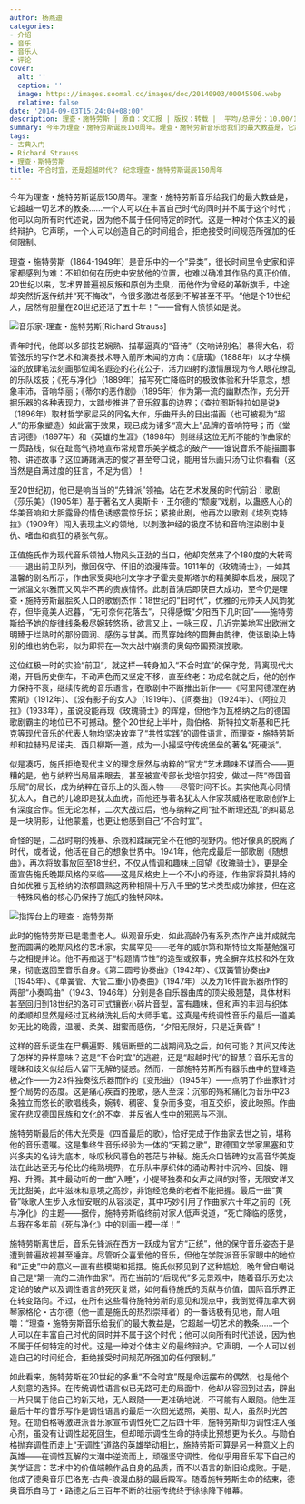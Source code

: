 ```yaml
---
author: 杨燕迪
categories:
- 介绍
- 音乐
- 音乐人
- 评论
cover:
  alt: ''
  caption: ''
  image: https://images.soomal.cc/images/doc/20140903/00045506.webp
  relative: false
date: '2014-09-03T15:24:04+08:00'
description: 理查・施特劳斯 | 源自：文汇报 | 版权：转载 |  平均/总评分：10.00/120
summary: 今年为理查・施特劳斯诞辰150周年。理查・施特劳斯音乐给我们的最大教益是，它超越一切艺术的教条……一个人可以在丰富自己时代的同时并不属于这个时代；他可以向所有时代述说，因为他不属于任何特定的时代。这是一种对个体主义的最终辩护。它声明，一个人可以创造自己的时间组合，拒绝接受时间规范所强加的任何限制……
tags:
- 古典入门
- Richard Strauss
- 理查・斯特劳斯
title: 不合时宜，还是超越时代？ 纪念理查・施特劳斯诞辰150周年
---
```


今年为理查・施特劳斯诞辰150周年。理查・施特劳斯音乐给我们的最大教益是，它超越一切艺术的教条……一个人可以在丰富自己时代的同时并不属于这个时代；他可以向所有时代述说，因为他不属于任何特定的时代。这是一种对个体主义的最终辩护。它声明，一个人可以创造自己的时间组合，拒绝接受时间规范所强加的任何限制。

理查・施特劳斯（1864-1949年）是音乐中的一个“异类”，很长时间里令史家和评家都感到为难：不知如何在历史中安放他的位置，也难以确准其作品的真正价值。20世纪以来，艺术界普遍视反叛和原创为圭臬，而他作为曾经的革新旗手，中途却突然折返传统并“死不悔改”，令很多激进者感到不解甚至不平。“他是个19世纪人，居然有胆量在20世纪还活了五十年！”――曾有人愤愤如是说。

![音乐家-理查・施特劳斯[Richard Strauss]](https://images.soomal.cc/images/doc/20120714/00021072.webp)





青年时代，他即以多部技艺娴熟、描摹逼真的“音诗”（交响诗别名）暴得大名，将管弦乐的写作艺术和演奏技术导入前所未闻的方向：《唐璜》（1888年）以才华横溢的放肆笔法刻画那位闻名遐迩的花花公子，活力四射的激情展现为令人眼花缭乱的乐队炫技；《死与净化》（1889年）描写死亡降临时的极致体验和升华意念，想象丰沛，音响华丽；《蒂尔的恶作剧》（1895年）作为第一流的幽默杰作，充分开掘乐器的各种表现力，大踏步推进了音乐叙事的边界；《查拉图斯特拉如是说》（1896年）取材哲学家尼采的同名大作，乐曲开头的日出描画（也可被视为“超人”的形象塑造）如此富于效果，现已成为诸多“高大上”品牌的音响符号；而《堂吉诃德》（1897年）和《英雄的生涯》（1898年）则继续这位无所不能的作曲家的一贯路线，似在趾高气扬地宣布常规音乐美学概念的破产――谁说音乐不能描画事物、讲述故事？这位踌躇满志的俊才甚至夸口说，能用音乐画只汤勺让你看看（这当然是自满过度的狂言，不足为信）！

至20世纪初，他已是响当当的“先锋派”领袖，站在艺术发展的时代前沿：歌剧《莎乐美》（1905年）基于著名文人奥斯卡・王尔德的“颓废”戏剧，以蛊惑人心的华美音响和大胆露骨的情色诱惑震惊乐坛；紧接此剧，他再次以歌剧《埃列克特拉》（1909年）闯入表现主义的领地，以刺激神经的极度不协和音响渲染剧中复仇、嗜血和疯狂的紧张气氛。

正值施氏作为现代音乐领袖人物风头正劲的当口，他却突然来了个180度的大转弯――退出前卫队列，撤回保守、怀旧的浪漫阵营。1911年的《玫瑰骑士》，一如其温馨的剧名所示，作曲家受奥地利文学才子霍夫曼斯塔尔的精美脚本启发，展现了一派温文尔雅而又风华不再的贵族情怀。此剧首演后即获巨大成功，至今仍是理查・施特劳斯最脍炙人口的歌剧杰作：18世纪的“旧时代”，优雅的元帅夫人风韵犹存，但毕竟美人迟暮，“无可奈何花落去”，只得感慨“夕阳西下几时回”――施特劳斯给予她的旋律线条极尽婉转悠扬，欲言又止，一咏三叹，几近完美地写出欧洲文明臻于烂熟时的那份圆润、感伤与甘美。而贯穿始终的圆舞曲韵律，使该剧染上特别的维也纳色彩，似为即将在一次大战中崩溃的奥匈帝国预演挽歌。

这位红极一时的实验“前卫”，就这样一转身加入“不合时宜”的保守党，背离现代大潮，开启历史倒车，不动声色而又坚定不移，直至终老：功成名就之后，他的创作力保持不衰，继续传统的音乐语言，在歌剧中不断推出新作――《阿里阿德涅在纳索斯》（1912年）、《没有影子的女人》（1919年）、《间奏曲》（1924年）、《阿拉贝拉》（1933年），虽说没能再现《玫瑰骑士》的辉煌，但他作为瓦格纳之后的德国歌剧霸主的地位已不可撼动。整个20世纪上半叶，勋伯格、斯特拉文斯基和巴托克等现代音乐的代表人物均坚决放弃了“共性实践”的调性语言，而理查・施特劳斯却和拉赫玛尼诺夫、西贝柳斯一道，成为一小撮坚守传统堡垒的著名“死硬派”。

似是凑巧，施氏拒绝现代主义的理念居然与纳粹的“官方”艺术趣味不谋而合――更糟的是，他与纳粹当局眉来眼去，甚至被宣传部长戈培尔招安，做过一阵“帝国音乐局”的局长，成为纳粹在音乐上的头面人物――尽管时间不长。其实他真心同情犹太人，自己的儿媳即是犹太血统，而他还与著名犹太人作家茨威格在歌剧创作上有深度合作。但无论怎样，二次大战过后，他与纳粹之间“扯不断理还乱”的纠葛总是一块阴影，让他蒙羞，也更让他感到自己“不合时宜”。

奇怪的是，二战时期的残暴、杀戮和蹂躏完全不在他的视野内。他好像真的脱离了时代，或者说，他活在自己的想象世界中。1941年，他完成最后一部歌剧《随想曲》，再次将故事放回至18世纪，不仅从情调和趣味上回望《玫瑰骑士》，更是全面宣告施氏晚期风格的来临――这是风格史上一个不小的奇迹，作曲家将莫扎特的自如优雅与瓦格纳的浓郁圆熟这两种相隔十万八千里的艺术类型成功嫁接，但在这一特殊风格的核心仍保持了施氏的独特风味。

![指挥台上的理查・施特劳斯](https://images.soomal.cc/images/doc/20140903/00045506.webp)





此时的施特劳斯已是耄耋老人。纵观音乐史，如此高龄仍有系列杰作产出并成就完整而圆满的晚期风格的艺术家，实属罕见――老年的威尔第和斯特拉文斯基勉强可与之相提并论。他不再痴迷于“标题情节性”的造型或叙事，完全摒弃炫技和外在效果，彻底返回至音乐自身。《第二圆号协奏曲》（1942年）、《双簧管协奏曲》（1945年）、《单簧管、大管二重小协奏曲》（1947年）以及为16件管乐器所作的两部“小奏鸣曲”（1943、1946年）分别是各自乐器曲库的顶尖级翘楚，具体材料甚至回归到18世纪的洛可可式镶嵌小碎片音型，富有趣味，但和声的丰润与织体的柔顺却显然是经过瓦格纳洗礼后的大师手笔。这真是传统调性音乐的最后一道美妙无比的晚霞，温暖、柔美、甜蜜而感伤，“夕阳无限好，只是近黄昏”！

这样的音乐诞生在尸横遍野、残垣断壁的二战期间及之后，如何可能？其间又传达了怎样的异样意味？这是“不合时宜”的逃避，还是“超越时代”的智慧？音乐无言的暧昧和歧义似给后人留下无解的疑惑。然而，一部施特劳斯所有器乐曲中的登峰造极之作――为23件独奏弦乐器而作的《变形曲》（1945年）――点明了作曲家针对整个局势的态度。这是痛心疾首的挽歌，感人至深：沉郁的殇和痛化为音乐中23条独立而悠长的歌唱线条，婉转、稠密、复杂而多变，相互交织，彼此映照。作曲家在悲叹德国民族和文化的不幸，并反省人性中的邪恶与不测。

施特劳斯最后的伟大光荣是《四首最后的歌》，恰好完成于作曲家去世之前，堪称他的音乐遗嘱。这是集终生音乐经验为一体的“天鹅之歌”，取德国文学家黑塞和艾兴多夫的名诗为底本，咏叹秋风暮色的苍茫与神秘。施氏众口皆碑的女高音华美旋法在此达至无与伦比的纯熟境界，在乐队丰厚织体的涌动帮衬中沉吟、回旋、翱翔、升腾。其中最动听的一曲“入睡”，小提琴独奏和女声之间的对答，无限安详又无比甜美，此中滋味和意境之高妙，非饱经沧桑的老者不能把握。最后一曲“黄昏”咏歌人生步入永恒安眠的从容淡定，其中巧妙引用了作曲家六十年之前的《死与净化》的主题――据传，施特劳斯临终前对家人低声说道，“死亡降临的感觉，与我在多年前《死与净化》中的刻画一模一样！”

施特劳斯离世后，音乐先锋派在西方一跃成为官方“正统”，他的保守音乐姿态于是遭到普遍敌视甚至唾弃。尽管听众喜爱他的音乐，但他在学院派音乐家眼中的地位和“正史”中的意义一直有些模糊和摇摆。施氏似预见到了这种尴尬，晚年曾自嘲说自己是“第一流的二流作曲家”。而在当前的“后现代”多元景观中，随着音乐历史决定论的破产以及调性语言的死灰复燃，如何看待施氏的贡献与价值，国际音乐界正在转变路向。不过，在所有这些看待施特劳斯的意见和观点中，我倒觉得加拿大钢琴家格伦・古尔德（他一直是施氏的热烈崇拜者）的一番话极有见地，耐人咀嚼：“理查・施特劳斯音乐给我们的最大教益是，它超越一切艺术的教条……一个人可以在丰富自己时代的同时并不属于这个时代；他可以向所有时代述说，因为他不属于任何特定的时代。这是一种对个体主义的最终辩护。它声明，一个人可以创造自己的时间组合，拒绝接受时间规范所强加的任何限制。”

如此看来，施特劳斯在20世纪的多重“不合时宜”既是命运摆布的偶然，也是他个人刻意的选择。在传统调性语言似已无路可走的局面中，他却从容回到过去，辟出一片只属于他自己的新天地，无人跟随――更准确地说，不可能有人跟随。他生涯最后十年的音乐写作是调性语言的最后一次回光返照，美丽、动人，虽然时光苦短。在勋伯格等激进派音乐家宣布调性死亡之后四十年，施特劳斯却为调性注入强心剂，虽没有让调性起死回生，但却暗示调性生命的持续比预想更为长久。与勋伯格抛弃调性而走上“无调性”道路的英雄举动相比，施特劳斯可算是另一种意义上的英雄――在调性瓦解的大潮中逆流而上，顽强坚守调性。他似乎用音乐写下自己的美学证言：艺术中的价值端赖作品自身的品质，而不以语言的新旧论成败。于是，他成了德奥音乐巴洛克-古典-浪漫血脉的最后殿军。随着施特劳斯生命的结束，德奥音乐自马丁・路德之后三百年不断的壮丽传统终于徐徐降下帷幕。